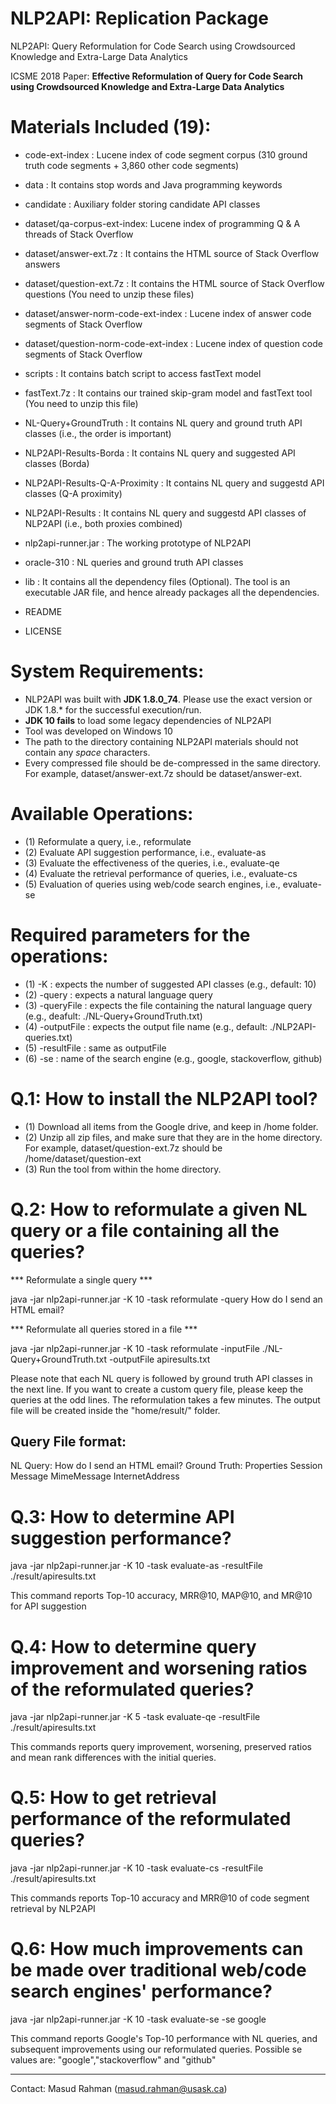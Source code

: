 # NLP2API: Replication Package
NLP2API: Query Reformulation for Code Search using Crowdsourced Knowledge and Extra-Large Data Analytics


ICSME 2018 Paper: **Effective Reformulation of Query for Code Search using  Crowdsourced Knowledge and Extra-Large Data Analytics**


Materials Included (19):
========================

- code-ext-index : Lucene index of code segment corpus (310 ground truth code segments + 3,860 other code segments)
- data : It contains stop words and Java programming keywords
- candidate : Auxiliary folder storing candidate API classes 

- dataset/qa-corpus-ext-index: Lucene index of programming Q & A threads of Stack Overflow
- dataset/answer-ext.7z : It contains the HTML source of Stack Overflow answers
- dataset/question-ext.7z : It contains the HTML source of Stack Overflow questions
 (You need to unzip these files)
- dataset/answer-norm-code-ext-index : Lucene index of answer code segments of Stack Overflow
- dataset/question-norm-code-ext-index : Lucene index of question code segments of Stack Overflow

- scripts : It contains batch script to access fastText model
- fastText.7z : It contains our trained skip-gram model and fastText tool
  (You need to unzip this file)
  
- NL-Query+GroundTruth : It contains NL query and ground truth API classes (i.e., the order is important)
- NLP2API-Results-Borda :  It contains NL query and suggested API classes (Borda)
- NLP2API-Results-Q-A-Proximity :  It contains NL query and suggestd API classes (Q-A proximity)
- NLP2API-Results : It contains NL query and suggestd API classes of NLP2API (i.e., both proxies combined)
- nlp2api-runner.jar : The working prototype of NLP2API
- oracle-310 : NL queries and ground truth API classes

- lib : It contains all the dependency files (Optional). The tool is an executable JAR file, and hence already packages all the dependencies.

- README
- LICENSE

System Requirements:
=====================
- NLP2API was built with **JDK 1.8.0_74**. Please use the exact version or JDK 1.8.* for the successful execution/run.
- **JDK 10 fails** to load some legacy dependencies of NLP2API
- Tool was developed on Windows 10
- The path to the directory containing NLP2API materials should not contain any *space* characters.
- Every compressed file should be de-compressed in the same directory. For example, dataset/answer-ext.7z should be dataset/answer-ext.


Available Operations:
=====================
- (1) Reformulate a query, i.e., reformulate
- (2) Evaluate API suggestion performance, i.e., evaluate-as 
- (3) Evaluate the effectiveness of the queries, i.e., evaluate-qe
- (4) Evaluate the retrieval performance of queries, i.e., evaluate-cs
- (5) Evaluation of queries using web/code search engines, i.e., evaluate-se


Required parameters for the operations:
======================================
- (1) -K : expects the number of suggested API classes (e.g., default: 10)
- (2) -query : expects a natural language query
- (3) -queryFile : expects the file containing the natural language query (e.g., deafult: ./NL-Query+GroundTruth.txt)
- (4) -outputFile : expects the output file name (e.g., default: ./NLP2API-queries.txt)
- (5) -resultFile : same as outputFile
- (6) -se : name of the search engine (e.g., google, stackoverflow, github)


Q.1: How to install the NLP2API tool?
======================================
- (1) Download all items from the Google drive, and keep in /home folder.
- (2) Unzip all zip files, and make sure that they are in the home directory. For example, dataset/question-ext.7z should be /home/dataset/question-ext
- (3) Run the tool from within the home directory.


Q.2: How to reformulate a given NL query or a file containing all the queries?
==================================================
*** Reformulate a single query ***

java -jar nlp2api-runner.jar -K 10 -task reformulate -query How do I send an HTML email?

*** Reformulate all queries stored in a file ***

java -jar nlp2api-runner.jar -K 10 -task reformulate -inputFile ./NL-Query+GroundTruth.txt -outputFile apiresults.txt

Please note that each NL query is followed by ground truth API classes in the next line. 
If you want to create a custom query file, please keep the queries at the odd lines. 
The reformulation takes a few minutes.
The output file will be created inside the "home/result/" folder.

Query File format:
--------------------------
NL Query: How do I send an HTML email?
Ground Truth: Properties Session Message MimeMessage InternetAddress


Q.3: How to determine API suggestion performance?
=================================================================================

java -jar nlp2api-runner.jar -K 10 -task evaluate-as -resultFile ./result/apiresults.txt

This command reports Top-10 accuracy, MRR@10, MAP@10, and MR@10 for API suggestion

Q.4: How to determine query improvement and worsening ratios of the reformulated queries?
=================================================================================

java -jar nlp2api-runner.jar -K 5 -task evaluate-qe -resultFile ./result/apiresults.txt

This commands reports query improvement, worsening, preserved ratios and mean rank differences with the initial queries.


Q.5: How to get retrieval performance of the reformulated queries?
=================================================

java -jar nlp2api-runner.jar -K 10 -task evaluate-cs -resultFile ./result/apiresults.txt

This commands reports Top-10 accuracy and MRR@10 of code segment retrieval by NLP2API

Q.6: How much improvements can be made over traditional web/code search engines' performance?
=============================================================================================

java -jar nlp2api-runner.jar -K 10 -task evaluate-se -se google 

This command reports Google's Top-10 performance with NL queries, and subsequent improvements using our reformulated queries.
Possible se values are: "google","stackoverflow" and "github"



---------------------------------------------------------------------------------------------------------------------------------------------------
Contact: Masud Rahman (masud.rahman@usask.ca)



























